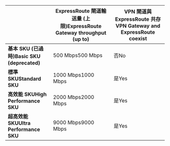 |  | <span data-ttu-id="ca257-101">**ExpressRoute 閘道輸送量 (上限)**</span><span class="sxs-lookup"><span data-stu-id="ca257-101">**ExpressRoute Gateway throughput (up to)**</span></span> | <span data-ttu-id="ca257-102">**VPN 閘道與 ExpressRoute 共存**</span><span class="sxs-lookup"><span data-stu-id="ca257-102">**VPN Gateway and ExpressRoute coexist**</span></span> |
| --- | --- | --- |
| <span data-ttu-id="ca257-103">**基本 SKU (已過時)**</span><span class="sxs-lookup"><span data-stu-id="ca257-103">**Basic SKU (deprecated)**</span></span> |<span data-ttu-id="ca257-104">500 Mbps</span><span class="sxs-lookup"><span data-stu-id="ca257-104">500 Mbps</span></span> |<span data-ttu-id="ca257-105">否</span><span class="sxs-lookup"><span data-stu-id="ca257-105">No</span></span> |
| <span data-ttu-id="ca257-106">**標準 SKU**</span><span class="sxs-lookup"><span data-stu-id="ca257-106">**Standard SKU**</span></span> |<span data-ttu-id="ca257-107">1000 Mbps</span><span class="sxs-lookup"><span data-stu-id="ca257-107">1000 Mbps</span></span> |<span data-ttu-id="ca257-108">是</span><span class="sxs-lookup"><span data-stu-id="ca257-108">Yes</span></span> |
| <span data-ttu-id="ca257-109">**高效能 SKU**</span><span class="sxs-lookup"><span data-stu-id="ca257-109">**High Performance SKU**</span></span> |<span data-ttu-id="ca257-110">2000 Mbps</span><span class="sxs-lookup"><span data-stu-id="ca257-110">2000 Mbps</span></span> |<span data-ttu-id="ca257-111">是</span><span class="sxs-lookup"><span data-stu-id="ca257-111">Yes</span></span> |
| <span data-ttu-id="ca257-112">**超高效能 SKU**</span><span class="sxs-lookup"><span data-stu-id="ca257-112">**Ultra Performance SKU**</span></span> |<span data-ttu-id="ca257-113">9000 Mbps</span><span class="sxs-lookup"><span data-stu-id="ca257-113">9000 Mbps</span></span> |<span data-ttu-id="ca257-114">是</span><span class="sxs-lookup"><span data-stu-id="ca257-114">Yes</span></span> |

